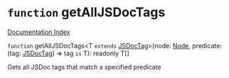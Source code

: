 # `function` getAllJSDocTags

[Documentation Index](../README.md)

`function` getAllJSDocTags\<T `extends` [JSDocTag](../interface.JSDocTag/README.md)>(node: [Node](../interface.Node/README.md), predicate: (tag: [JSDocTag](../interface.JSDocTag/README.md)) => tag `is` T): readonly T\[]

Gets all JSDoc tags that match a specified predicate

